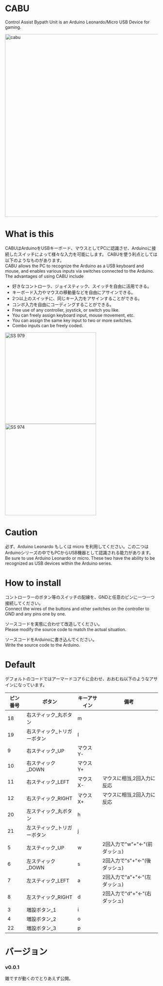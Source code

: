 # CABU  
Control Assist Bypath Unit is an Arduino Leonardo/Micro USB Device for gaming.  
  
<img width="600" alt="cabu" src="https://github.com/Ninagawa123/CABU/assets/8329123/c7286217-73b0-4a8c-a21a-26d1557df4a6">  
  
  
# What is this  
CABUはArduinoをUSBキーボード、マウスとしてPCに認識させ、Arduinoに接続したスイッチによって様々な入力を可能にします。
CABUを使う利点としては以下のようなものがあります。  
CABU allows the PC to recognize the Arduino as a USB keyboard and mouse, and enables various inputs via switches connected to the Arduino.  
The advantages of using CABU include  
  
- 好きなコントローラ、ジョイスティック、スイッチを自由に活用できる。  
- キーボード入力やマウスの移動量などを自由にアサインできる。  
- 2つ以上のスイッチに、同じキー入力をアサインすることができる。  
- コンボ入力を自由にコーディングすることができる。  
- Free use of any controller, joystick, or switch you like.  
- You can freely assign keyboard input, mouse movement, etc.  
- You can assign the same key input to two or more switches.  
- Combo inputs can be freely coded.  
  
<img width="300" alt="SS 979" src="https://github.com/Ninagawa123/CABU/assets/8329123/890045b2-6341-4f4d-8272-9718997f1d13">  
<br>  
<img width="300" alt="SS 974" src="https://github.com/Ninagawa123/CABU/assets/8329123/fdc3d772-5b4d-490e-b65e-86c146ce015f">  
    
# Caution  
必ず、Arduino Leonardo もしくは micro を利用してください。この二つはArduinoシリーズの中でもPCからUSB機器として認識される能力があります。  
Be sure to use Arduino Leonardo or micro. These two have the ability to be recognized as USB devices within the Arduino series.  
  
# How to install  
コントローラーのボタン等のスイッチの配線を、GNDと任意のピンに一つ一つ接続してください。  
Connect the wires of the buttons and other switches on the controller to GND and any pins one by one.  

ソースコードを実態に合わせて改造してください。  
Please modify the source code to match the actual situation.  

ソースコードをArduinoに書き込んでください。  
Write the source code to the Arduino.  
  
# Default  
デフォルトのコードではアーマードコア６に合わせ、おおむね以下のようなアサインになっています。  

|ピン番号|ボタン|キーアサイン|備考|
|--|--|--|--|
|18|右スティック_丸ボタン|m||
|19|右スティック_トリガーボタン|l||
|9|右スティック_UP|マウスY-||
|10|右スティック_DOWN|マウスY+||
|11|右スティック_LEFT|マウスX-|マウスに相当,2回入力に反応|
|12|右スティック_RIGHT|マウスX+|マウスに相当,2回入力に反応|
|20|左スティック_丸ボタン|h||
|21|左スティック_トリガーボタン|j||
|5|左スティック_UP|w|2回入力で"w"+"←"(前ダッシュ)|
|6|左スティック_DOWN|s|2回入力で"s"+"←"(後ダッシュ)|
|7|左スティック_LEFT|a|2回入力で"a"+"←"(左ダッシュ)|
|8|左スティック_RIGHT|d|2回入力で"d"+"←"(右ダッシュ)|
|3|増設ボタン_1|i||
|4|増設ボタン_2|o||
|22|増設ボタン_3|p||

# バージョン
### v0.0.1
雑ですが動くのでとりあえず公開。
